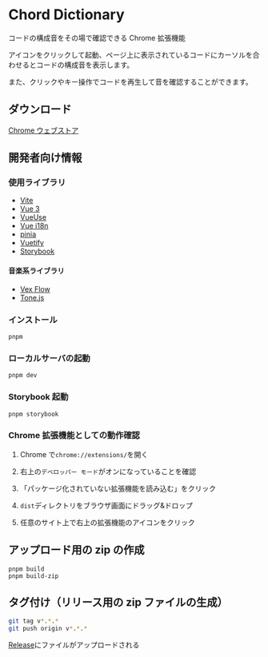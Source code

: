 # Chord Dictionary

コードの構成音をその場で確認できる Chrome 拡張機能

アイコンをクリックして起動、ページ上に表示されているコードにカーソルを合わせるとコードの構成音を表示します。

また、クリックやキー操作でコードを再生して音を確認することができます。

## ダウンロード

[Chrome ウェブストア](https://chrome.google.com/webstore/detail/chord-dictionary/lnefagbhokamcaedbeopnhdabkcemkcf)

## 開発者向け情報

### 使用ライブラリ

-   [Vite](https://ja.vitejs.dev/)
-   [Vue 3](https://ja.vuejs.org/)
-   [VueUse](https://vueuse.org/)
-   [Vue i18n](https://vue-i18n.intlify.dev/)
-   [pinia](https://pinia.vuejs.org/introduction.html)
-   [Vuetify](https://vuetifyjs.com/)
-   [Storybook](https://storybook.js.org/)

#### 音楽系ライブラリ

-   [Vex Flow](https://github.com/vexflow/vexflow)
-   [Tone.js](https://tonejs.github.io/)

### インストール

```:bash
pnpm
```

### ローカルサーバの起動

```:bash
pnpm dev
```

### Storybook 起動

```:bash
pnpm storybook
```

### Chrome 拡張機能としての動作確認

1. Chrome で`chrome://extensions/`を開く

2. 右上の`デベロッパー モード`がオンになっていることを確認

3. 「パッケージ化されていない拡張機能を読み込む」をクリック

4. `dist`ディレクトリをブラウザ画面にドラッグ&ドロップ

5. 任意のサイト上で右上の拡張機能のアイコンをクリック

## アップロード用の zip の作成

```:bash
pnpm build
pnpm build-zip
```

## タグ付け（リリース用の zip ファイルの生成）

```bash
git tag v*.*.*
git push origin v*.*.*
```

[Release](https://github.com/ashcolor/chord-dictionary/releases)にファイルがアップロードされる
